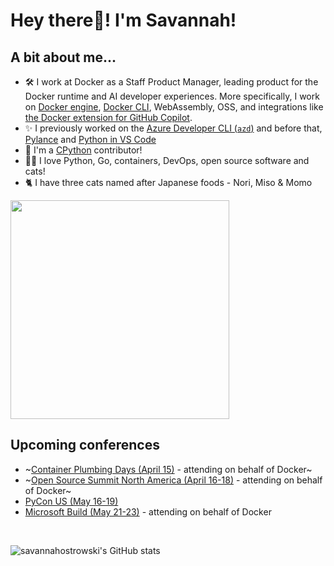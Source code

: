 # **Hey there👋! I'm Savannah!** 

## **A bit about me...**
- 🛠 I work at Docker as a Staff Product Manager, leading product for the Docker runtime and AI developer experiences. More specifically, I work on [Docker engine](https://github.com/moby/moby), [Docker CLI](https://github.com/docker/cli), WebAssembly, OSS, and integrations like [the Docker extension for GitHub Copilot](https://github.com/marketplace/docker-for-github-copilot).
- ✨ I previously worked on the [Azure Developer CLI (`azd`)](https://github.com/azure/azure-dev) and before that, [Pylance](https://github.com/microsoft/pylance-release) and [Python in VS Code](https://github.com/microsoft/vscode-python)
- 🐍 I'm a [CPython](https://github.com/python/cpython) contributor!
- 👩‍💻 I love Python, Go, containers, DevOps, open source software and cats!
- 🐈 I have three cats named after Japanese foods - Nori, Miso & Momo
<p align="left">
   <img src="cats.jpg" width="350px"/>
</p>


## Upcoming conferences
- ~[Container Plumbing Days (April 15)](https://containerplumbing.org/) - attending on behalf of Docker~
- ~[Open Source Summit North America (April 16-18)](https://events.linuxfoundation.org/open-source-summit-north-america/) - attending on behalf of Docker~
- [PyCon US (May 16-19)](https://us.pycon.org/2024/)
- [Microsoft Build (May 21-23)](https://build.microsoft.com/en-US/home) - attending on behalf of Docker

<br>
 
![`savannahostrowski`'s GitHub stats](https://github-readme-stats.vercel.app/api?username=savannahostrowski&show_icons=true&theme=radical)
